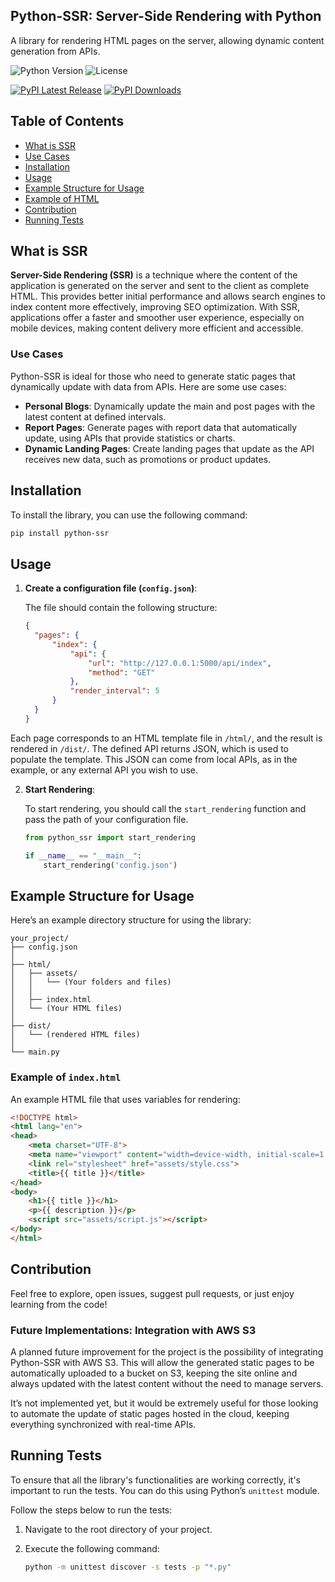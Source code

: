 ## Python-SSR: Server-Side Rendering with Python

A library for rendering HTML pages on the server, allowing dynamic content generation from APIs.

![Python Version](https://img.shields.io/badge/python-%3E%3D3.11.4-brightgreen)
![License](https://img.shields.io/badge/license-MIT-blue)

[![PyPI Latest Release](https://img.shields.io/pypi/v/python-ssr.svg)](https://pypi.org/project/python-ssr/)
[![PyPI Downloads](https://img.shields.io/pypi/dm/python-ssr.svg?label=PyPI%20downloads)](https://pypi.org/project/python-ssr/)


## Table of Contents

- [What is SSR](#what-is-ssr)
- [Use Cases](#use-cases)
- [Installation](#installation)
- [Usage](#usage)
- [Example Structure for Usage](#example-structure-for-usage)
- [Example of HTML](#example-of-indexhtml)
- [Contribution](#contribution)
- [Running Tests](#running-tests)

## What is SSR

**Server-Side Rendering (SSR)** is a technique where the content of the application is generated on the server and sent to the client as complete HTML. This provides better initial performance and allows search engines to index content more effectively, improving SEO optimization. With SSR, applications offer a faster and smoother user experience, especially on mobile devices, making content delivery more efficient and accessible.

### Use Cases

Python-SSR is ideal for those who need to generate static pages that dynamically update with data from APIs. Here are some use cases:

- **Personal Blogs**: Dynamically update the main and post pages with the latest content at defined intervals.
- **Report Pages**: Generate pages with report data that automatically update, using APIs that provide statistics or charts.
- **Dynamic Landing Pages**: Create landing pages that update as the API receives new data, such as promotions or product updates.

## Installation

To install the library, you can use the following command:

```bash
pip install python-ssr
```

## Usage

1. **Create a configuration file (`config.json`)**:

   The file should contain the following structure:

   ```json
   {
     "pages": {
         "index": {
             "api": {
                 "url": "http://127.0.0.1:5000/api/index",
                 "method": "GET"
             },
             "render_interval": 5
         }
     }
   }
   ```

Each page corresponds to an HTML template file in `/html/`, and the result is rendered in `/dist/`. The defined API returns JSON, which is used to populate the template. This JSON can come from local APIs, as in the example, or any external API you wish to use.

2. **Start Rendering**:

   To start rendering, you should call the `start_rendering` function and pass the path of your configuration file.

   ```python
   from python_ssr import start_rendering

   if __name__ == "__main__":
       start_rendering('config.json')
   ```

## Example Structure for Usage

Here’s an example directory structure for using the library:

```
your_project/
├── config.json
│
├── html/
│   ├── assets/
│   │   └── (Your folders and files)
│   │
│   ├── index.html
│   └── (Your HTML files)
│
├── dist/
│   └── (rendered HTML files)
│
└── main.py
```

### Example of `index.html`

An example HTML file that uses variables for rendering:

```html
<!DOCTYPE html>
<html lang="en">
<head>
    <meta charset="UTF-8">
    <meta name="viewport" content="width=device-width, initial-scale=1.0">
    <link rel="stylesheet" href="assets/style.css">
    <title>{{ title }}</title>
</head>
<body>
    <h1>{{ title }}</h1>
    <p>{{ description }}</p>
    <script src="assets/script.js"></script>
</body>
</html>
```

## Contribution

Feel free to explore, open issues, suggest pull requests, or just enjoy learning from the code!

### Future Implementations: Integration with AWS S3

A planned future improvement for the project is the possibility of integrating Python-SSR with AWS S3. This will allow the generated static pages to be automatically uploaded to a bucket on S3, keeping the site online and always updated with the latest content without the need to manage servers.

It’s not implemented yet, but it would be extremely useful for those looking to automate the update of static pages hosted in the cloud, keeping everything synchronized with real-time APIs.

## Running Tests

To ensure that all the library's functionalities are working correctly, it's important to run the tests. You can do this using Python’s `unittest` module.

Follow the steps below to run the tests:

1. Navigate to the root directory of your project.

2. Execute the following command:

   ```bash
   python -m unittest discover -s tests -p "*.py"
   ```
